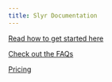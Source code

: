 ```yaml
---
title: Slyr Documentation
---
```

[Read how to get started here](/user_guide/install_slyr)

[Check out the FAQs](/user_guide/faq)

[Pricing](/user_guide/pricing)

